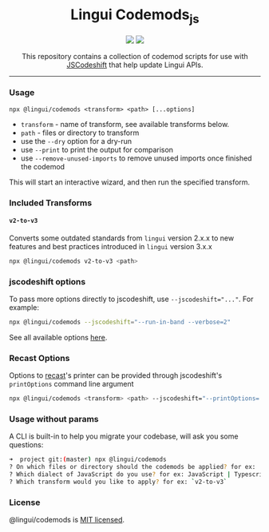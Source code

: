 <div align="center">
<h1>Lingui Codemods<sub>js</sub></h1>
<img src="https://github.com/lingui/codemods/workflows/Main%20CI/badge.svg" />
<a href="https://www.npmjs.com/package/@lingui/codemods/v/latest"><img src="https://img.shields.io/npm/v/@lingui/codemods/latest.svg" /></a>

This repository contains a collection of codemod scripts for use with [JSCodeshift](https://github.com/facebook/jscodeshift) that help update Lingui APIs.

<hr />

</div>

### Usage

`npx @lingui/codemods <transform> <path> [...options]`

- `transform` - name of transform, see available transforms below.
- `path` - files or directory to transform
- use the `--dry` option for a dry-run
- use `--print` to print the output for
 comparison
- use `--remove-unused-imports` to remove unused imports once finished the codemod


This will start an interactive wizard, and then run the specified transform.

### Included Transforms

#### `v2-to-v3`

Converts some outdated standards from `lingui` version 2.x.x to new features and best practices introduced in `lingui` version 3.x.x

```sh
npx @lingui/codemods v2-to-v3 <path>
```

### jscodeshift options

To pass more options directly to jscodeshift, use `--jscodeshift="..."`. For example:

```sh
npx @lingui/codemods --jscodeshift="--run-in-band --verbose=2"
```

See all available options [here](https://github.com/facebook/jscodeshift#usage-cli).

### Recast Options

Options to [recast](https://github.com/benjamn/recast)'s printer can be provided
through jscodeshift's `printOptions` command line argument

```sh
npx @lingui/codemods <transform> <path> --jscodeshift="--printOptions='{\"quote\":\"double\"}'"
```

### Usage without params

A CLI is built-in to help you migrate your codebase, will ask you some questions:

```sh
➜  project git:(master) npx @lingui/codemods
? On which files or directory should the codemods be applied? for ex: ./src
? Which dialect of JavaScript do you use? for ex: JavaScript | Typescript | JavaScript with Flow
? Which transform would you like to apply? for ex: `v2-to-v3`
```

### License

@lingui/codemods is [MIT licensed](./LICENSE).
